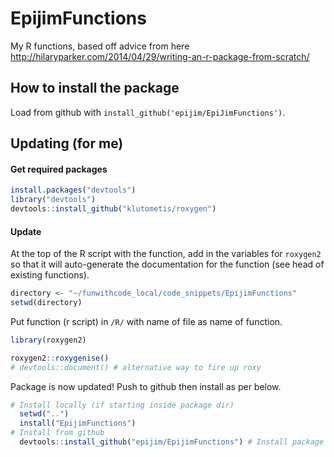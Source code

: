 # EpijimFunctions
My R functions, based off advice from here http://hilaryparker.com/2014/04/29/writing-an-r-package-from-scratch/


## How to install the package

Load from github with `install_github('epijim/EpiJimFunctions')`.

## Updating (for me)

#### Get required packages

```r
install.packages("devtools")
library("devtools")
devtools::install_github("klutometis/roxygen")
```
#### Update
At the top of the R script with the function, add in the variables for `roxygen2` so that it will 
auto-generate the documentation for the function (see head of existing functions).

```r
directory <- "~/funwithcode_local/code_snippets/EpijimFunctions"
setwd(directory)
```

Put function (r script) in `/R/` with name of file as name of function.

```r
library(roxygen2)

roxygen2::roxygenise()
# devtools::document() # alternative way to fire up roxy
```

Package is now updated! Push to github then install as per below.

```r
# Install locally (if starting inside package dir)
  setwd("..")
  install("EpijimFunctions")
# Install from github
  devtools::install_github("epijim/EpijimFunctions") # Install package
```
